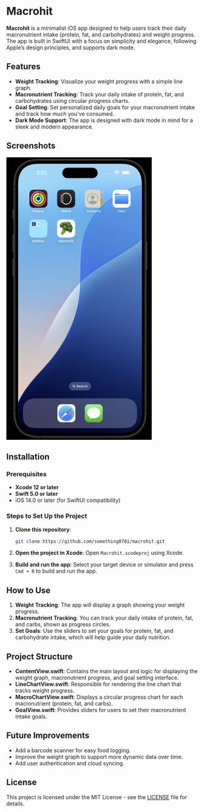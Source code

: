 # Macrohit

**Macrohit** is a minimalist iOS app designed to help users track their daily macronutrient intake (protein, fat, and carbohydrates) and weight progress. The app is built in SwiftUI with a focus on simplicity and elegance, following Apple’s design principles, and supports dark mode.

## Features
- **Weight Tracking**: Visualize your weight progress with a simple line graph.
- **Macronutrient Tracking**: Track your daily intake of protein, fat, and carbohydrates using circular progress charts.
- **Goal Setting**: Set personalized daily goals for your macronutrient intake and track how much you've consumed.
- **Dark Mode Support**: The app is designed with dark mode in mind for a sleek and modern appearance.

## Screenshots
![Screenshot Of App](https://github.com/something8701/MacroHit/blob/main/Screenshot%20Of%20App.png?raw=true)

## Installation

### Prerequisites
- **Xcode 12 or later**
- **Swift 5.0 or later**
- iOS 14.0 or later (for SwiftUI compatibility)

### Steps to Set Up the Project
1. **Clone this repository**:
   ```bash
   git clone https://github.com/something8701/macrohit.git
   ```

2. **Open the project in Xcode**:
   Open `Macrohit.xcodeproj` using Xcode.

3. **Build and run the app**:
   Select your target device or simulator and press `Cmd + R` to build and run the app.

## How to Use
1. **Weight Tracking**: The app will display a graph showing your weight progress.
2. **Macronutrient Tracking**: You can track your daily intake of protein, fat, and carbs, shown as progress circles.
3. **Set Goals**: Use the sliders to set your goals for protein, fat, and carbohydrate intake, which will help guide your daily nutrition.

## Project Structure
- **ContentView.swift**: Contains the main layout and logic for displaying the weight graph, macronutrient progress, and goal setting interface.
- **LineChartView.swift**: Responsible for rendering the line chart that tracks weight progress.
- **MacroChartView.swift**: Displays a circular progress chart for each macronutrient (protein, fat, and carbs).
- **GoalView.swift**: Provides sliders for users to set their macronutrient intake goals.

## Future Improvements
- Add a barcode scanner for easy food logging.
- Improve the weight graph to support more dynamic data over time.
- Add user authentication and cloud syncing.

## License
This project is licensed under the MIT License - see the [LICENSE](LICENSE) file for details.
